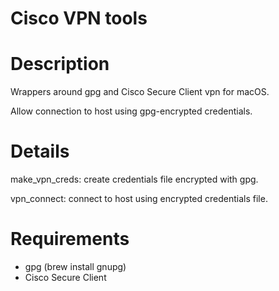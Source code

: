 # Cisco VPN tools

# Description
Wrappers around gpg and Cisco Secure Client vpn for macOS.

Allow connection to host using gpg-encrypted credentials.

# Details
make_vpn_creds: create credentials file encrypted with gpg.

vpn_connect: connect to host using encrypted credentials file.

# Requirements
- gpg (brew install gnupg)
- Cisco Secure Client
